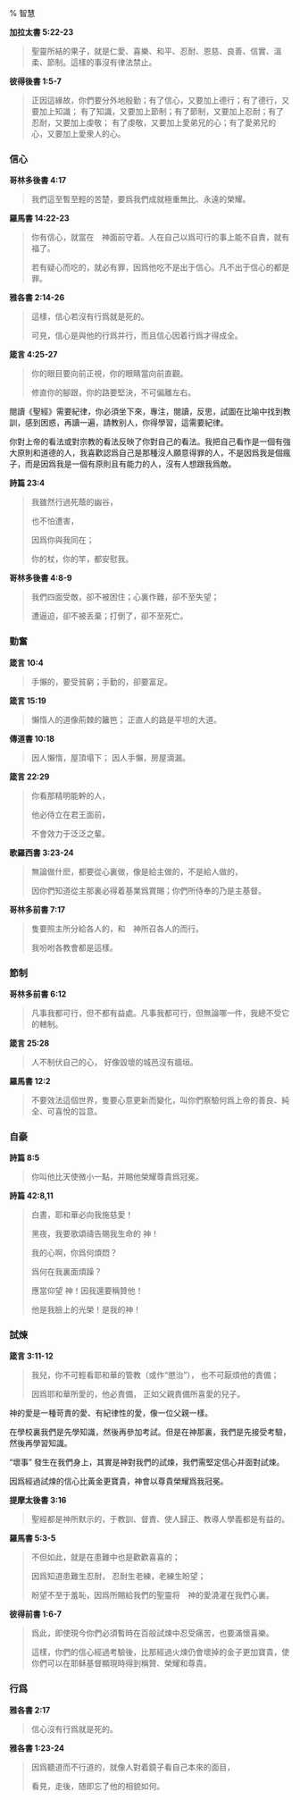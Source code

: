 % 智慧

__加拉太書 5:22-23__

> 聖靈所結的果子，就是仁愛、喜樂、和平、忍耐、恩慈、良善、信實、溫柔、節制。這樣的事沒有律法禁止。

__彼得後書 1:5-7__

> 正因這緣故，你們要分外地殷勤；有了信心，又要加上德行；有了德行，又要加上知識； 有了知識，又要加上節制；有了節制，又要加上忍耐；有了忍耐，又要加上虔敬； 有了虔敬，又要加上愛弟兄的心；有了愛弟兄的心，又要加上愛衆人的心。

### 信心

__哥林多後書 4:17__

> 我們這至暫至輕的苦楚，要爲我們成就極重無比、永遠的榮耀。

__羅馬書 14:22-23__

> 你有信心，就當在　神面前守着。人在自己以爲可行的事上能不自責，就有福了。
>
> 若有疑心而吃的，就必有罪，因爲他吃不是出于信心。凡不出于信心的都是罪。

__雅各書 2:14-26__

> 這樣，信心若沒有行爲就是死的。
>
> 可見，信心是與他的行爲并行，而且信心因着行爲才得成全。

__箴言 4:25-27__

> 你的眼目要向前正視，你的眼睛當向前直觀。
>
> 修直你的腳跟，你的路要堅決，不可偏離左右。

閱讀《聖經》需要紀律，你必須坐下來，專注，閱讀，反思，試圖在比喻中找到教訓，感到困惑，再讀一遍，請教别人，你得學習，這需要紀律。

你對上帝的看法或對宗教的看法反映了你對自己的看法。我把自己看作是一個有強大原則和道德的人，我喜歡認爲自己是那種沒人願意得罪的人，不是因爲我是個瘋子，而是因爲我是一個有原則且有能力的人，沒有人想跟我爲敵。

__詩篇 23:4__

> 我雖然行過死蔭的幽谷，
>
> 也不怕遭害，
>
> 因爲你與我同在；
>
> 你的杖，你的竿，都安慰我。

__哥林多後書 4:8-9__

> 我們四面受敵，卻不被困住；心裏作難，卻不至失望； 
>
> 遭逼迫，卻不被丢棄；打倒了，卻不至死亡。


### 勤奮

__箴言 10:4__

> 手懶的，要受貧窮；手勤的，卻要富足。

__箴言 15:19__

> 懶惰人的道像荊棘的籬笆；
> 正直人的路是平坦的大道。

__傳道書 10:18__

> 因人懶惰，屋頂塌下；
> 因人手懶，房屋滴漏。

__箴言 22:29__

> 你看那精明能幹的人，
>
> 他必侍立在君王面前，
>
> 不會效力于泛泛之輩。

__歌羅西書 3:23-24__

> 無論做什麽，都要從心裏做，像是給主做的，不是給人做的，
>
> 因你們知道從主那裏必得着基業爲賞賜；你們所侍奉的乃是主基督。

__哥林多前書 7:17__

> 隻要照主所分給各人的，和　神所召各人的而行。
>
> 我吩咐各教會都是這樣。

### 節制

__哥林多前書 6:12__

> 凡事我都可行，但不都有益處。凡事我都可行，但無論哪一件，我總不受它的轄制。

__箴言 25:28__

> 人不制伏自己的心，
> 好像毀壞的城邑沒有牆垣。

__羅馬書 12:2__

> 不要效法這個世界，隻要心意更新而變化，叫你們察驗何爲上帝的善良、純全、可喜悅的旨意。

### 自豪

__詩篇 8:5__

> 你叫他比天使微小一點，并賜他榮耀尊貴爲冠冕。

__詩篇 42:8,11__

> 白晝，耶和華必向我施慈愛！
>
> 黑夜，我要歌頌禱告賜我生命的 神！
>
> 我的心啊，你爲何煩悶？
>
> 爲何在我裏面煩躁？
>
> 應當仰望 神！因我還要稱贊他！
>
> 他是我臉上的光榮！是我的神！

### 試煉

__箴言 3:11-12__

> 我兒，你不可輕看耶和華的管教（或作“懲治”），
> 也不可厭煩他的責備；
>
> 因爲耶和華所愛的，他必責備，
> 正如父親責備所喜愛的兒子。

神的愛是一種苛責的愛、有紀律性的愛，像一位父親一樣。

在學校裏我們是先學知識，然後再參加考試。但是在神那裏，我們是先接受考驗，然後再學習知識。

“壞事” 發生在我們身上，其實是神對我們的試煉，我們需堅定信心并面對試煉。

因爲經過試煉的信心比黃金更寶貴，神會以尊貴榮耀爲我冠冕。

__提摩太後書 3:16__

> 聖經都是神所默示的，于教訓、督責、使人歸正、教導人學義都是有益的。

__羅馬書 5:3-5__

> 不但如此，就是在患難中也是歡歡喜喜的；
>
> 因爲知道患難生忍耐， 忍耐生老練，老練生盼望； 
>
> 盼望不至于羞恥，因爲所賜給我們的聖靈将　神的愛澆灌在我們心裏。

__彼得前書 1:6-7__

> 爲此，即使現今你們必須暫時在百般試煉中忍受痛苦，也要滿懷喜樂。
>
> 這樣，你們的信心經過考驗後，比那經過火煉仍會壞掉的金子更加寶貴，使你們可以在耶稣基督顯現時得到稱贊、榮耀和尊貴。

### 行爲

__雅各書 2:17__

> 信心沒有行爲就是死的。

__雅各書 1:23-24__

> 因爲聽道而不行道的，就像人對着鏡子看自己本來的面目，
>
> 看見，走後，随即忘了他的相貌如何。

